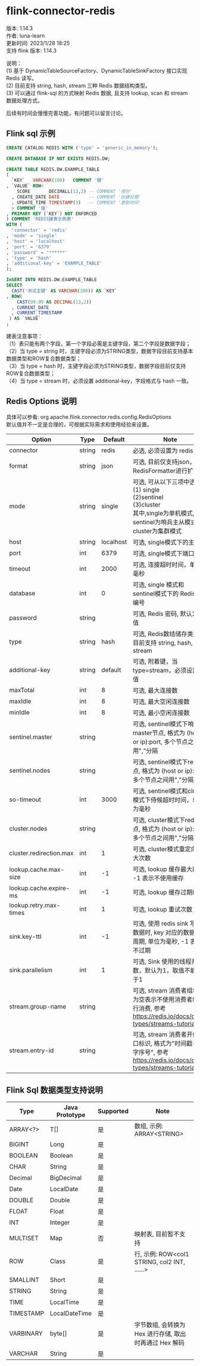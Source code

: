 # flink-connector-redis

版本: 1.14.3  
作者: luna-learn  
更新时间: 2023/1/28 18:25  
支持 flink 版本: 1.14.3

说明：  
(1) 基于 DynamicTableSourceFactory、DynamicTableSinkFactory 接口实现 Redis 读写。  
(2) 目前支持 string, hash, stream 三种 Redis 数据结构类型。  
(3) 可以通过 flink-sql 的方式映射 Redis 数据, 且支持 lookup, scan 和 stream 数据处理方式。  

后续有时间会慢慢完善功能，有问题可以留言讨论。  

## Flink sql 示例

```sql
CREATE CATALOG REDIS WITH ('type' = 'generic_in_memory');

CREATE DATABASE IF NOT EXISTS REDIS.DW;

CREATE TABLE REDIS.DW.EXAMPLE_TABLE
(
  `KEY`   VARCHAR(100)   COMMENT '键'
, `VALUE` ROW<
    SCORE       DECIMALL(13,2) -- COMMENT '得分'
  , CREATE_DATE DATE           -- COMMENT '创建日期'
  , UPDATE_TIME TIMESTAMP(3)   -- COMMENT '更新时间'
  > COMMENT '值'
, PRIMARY KEY (`KEY`) NOT ENFORCED
) COMMENT 'REDIS建表示例表'
WITH (
  'connector' = 'redis'
, 'mode' = 'single'
, 'host' = 'localhost'
, 'port' = '6379'
, 'password' = '******'
, 'type' = 'hash'
, 'additional-key' = 'EXAMPLE_TABLE'
);

InSERT INTO REDIS.DW.EXAMPLE_TABLE
SELECT
  CAST('测试主键' AS VARCHAR(100)) AS `KEY`
, ROW( 
    CAST(99.99 AS DECIMAL(13,2))
  , CURRENT_DATE
  , CURRENT_TIMESTAMP
 ) AS `VALUE`
;
```
建表注意事项：  
（1）表只能有两个字段，第一个字段必需是主键字段，第二个字段是数据字段；  
（2）当 type = string 时，主键字段必须为STRING类型，数据字段目前支持基本数据类型和ROW复合数据类型；  
（3）当 type = hash 时，主键字段必须为STRING类型，数据字段目前仅支持ROW复合数据类型；  
（4）当 type = stream 时，必须设置 additional-key，字段格式与 hash 一致。

## Redis Options 说明
具体可以参看: org.apache.flink.connector.redis.config.RedisOptions  
默认值并不一定是合理的，可根据实际需求和使用经验来设置。

| Option                  |Type| Default   | Note                                                                                                        |
|-------------------------|---|-----------|-------------------------------------------------------------------------------------------------------------|
| connector               |string| redis     | 必选, 必须设置为 redis                                                                                             |
| format                  |string| json      | 可选, 目前仅支持json，可对RedisFormatter进行扩展                                                                          |
| mode                    |string| single    | 可选, 可从以下三项中选择: <br>(1) single<br>(2)sentinel<br>(3)cluster<br>其中,single为单机模式, sentinel为哨兵主从模式, cluster为集群模式 |
| host                    |string| localhost | 可选, single模式下的主机名                                                                                           |
| port                    |int| 6379      | 可选, single模式下端口                                                                                             |
| timeout                 |int| 2000      | 可选, 连接超时时间，单位为毫秒                                                                                            |
| database                |int| 0         | 可选, single 模式和 sentinel模式下的 Redis db 编号                                                                     |
| password                |string|           | 可选, Redis 密码, 默认为空值                                                                                         |
| type                    |string| hash      | 可选, Redis数结储存类型, 目前支持 string, hash, stream                                                                  |
| additional-key          |string| default   | 可选, 附着键，当 type=stream，必须设置该值                                                                                |
| maxTotal                |int| 8         | 可选, 最大连接数                                                                                                   |
| maxIdle                 |int| 8         | 可选, 最大空闲连接数                                                                                                 |
| minIdle                 |int| 8         | 可选, 最小空闲连接数                                                                                                 |
| sentinel.master         |string|           | 可选, sentinel模式下哨兵master节点, 格式为 (host or ip):port, 多个节点之间用","分隔                                              |
| sentinel.nodes          |string|           | 可选, sentinel模式下redis节点, 格式为 (host or ip):port, 多个节点之间用","分隔                                                 |
| so-timeout              |int| 3000      | 可选, sentinel模式和cluster模式下侍候超时时间，单位为毫秒                                                                       |
| cluster.nodes           |string|           | 可选, cluster模式下redis节点, 格式为 (host or ip):port, 多个节点之间用","分隔                                                  |
| cluster.redirection.max |int| 1         | 可选, cluster模式重定向最大次数                                                                                        |
| lookup.cache.max-size   |int| -1        | 可选, lookup 缓存最大数量, -1 表示不使用缓存                                                                               |
| lookup.cache.expire-ms  |int| -1        | 可选, lookup 缓存过期时间                                                                                           |
| lookup.retry.max-times  |int| 1         | 可选, lookup 重试次数                                                                                             |
| sink.key-ttl            |int| -1        | 可选, 使用 redis sink 写入数据时, key 对应的数据生命周期, 单位为毫秒, -1 表示不过期                                                     |
| sink.parallelism        |int| 1         | 可选, Sink 使用的线程并发数，默认为1，取值不能小于1                                                                              |
| stream.group-name       |string|           | 可选, stream 消费者组名称, 为空表示不使用消费者组进行消费, 参考 https://redis.io/docs/data-types/streams-tutorial/                   |
| stream.entry-id         |string|           | 可选, stream 消费者开始入口标识, 格式为"时间戳-数字序号", 参考 https://redis.io/docs/data-types/streams-tutorial/                  |


## Flink Sql 数据类型支持说明
| Type      | Java Prototype |Supported| Note                                            |
|-----------|----------------|---|-------------------------------------------------|
| ARRAY<?>  | T[]            |是| 数组, 示例: ARRAY&lt;STRING&gt;                     |
| BIGINT    | Long           |是|                                                 |
| BOOLEAN   | Boolean        |是|                                                 |
| CHAR      | String         |是|                                                 |
| Decimal   | BigDecimal     |是|                                                 |
| Date      | LocalDate      |是|                                                 |
| DOUBLE    | Double         |是|                                                 |
| FLOAT     | Float          |是|                                                 |
| INT       | Integer        |是|                                                 |
| MULTISET  | Map            |否| 映射表, 目前暂不支持                                     |
| ROW       | Class<T>       |是| 行, 示例: ROW&lt;col1 STRING, col2 INT, ......&gt; |
| SMALLINT  | Short          |是|                                                 |
| STRING    | String         |是|                                                 |
| TIME      | LocalTime      |是|                                                 |
| TIMESTAMP | LocalDateTime  |是|
| VARBINARY | byte[]         |是| 字节数组, 会转换为 Hex 进行存储, 取出时再通过 Hex 解码              |
| VARCHAR   | String         |是|                                                 |
